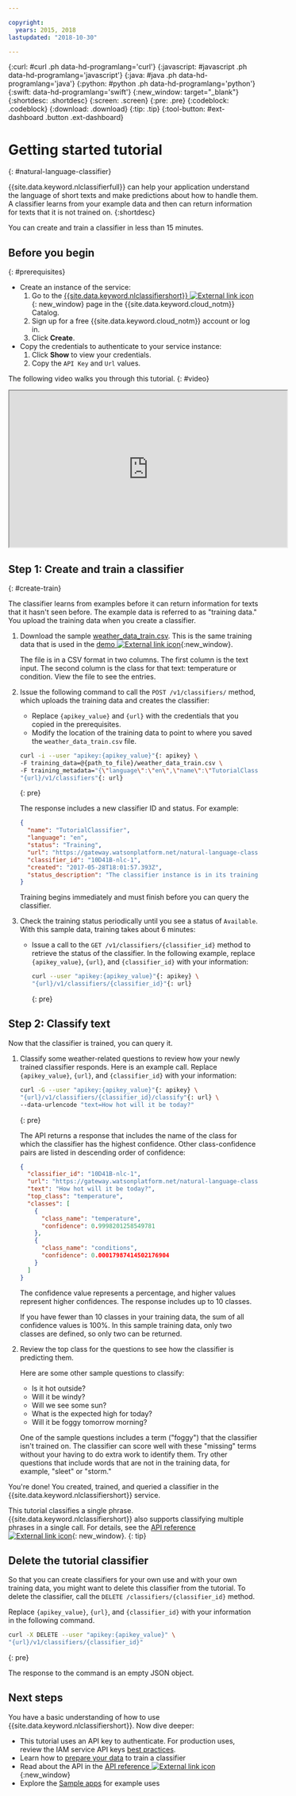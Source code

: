 ```yaml
---

copyright:
  years: 2015, 2018
lastupdated: "2018-10-30"

---
```


<!-- Attribute definitions -->

{:curl: #curl .ph data-hd-programlang='curl'}
{:javascript: #javascript .ph data-hd-programlang='javascript'}
{:java: #java .ph data-hd-programlang='java'}
{:python: #python .ph data-hd-programlang='python'}
{:swift: data-hd-programlang='swift'}
{:new_window: target="_blank"}
{:shortdesc: .shortdesc}
{:screen: .screen}
{:pre: .pre}
{:codeblock: .codeblock}
{:download: .download}
{:tip: .tip}
{:tool-button: #ext-dashboard .button .ext-dashboard}

# Getting started tutorial
{: #natural-language-classifier}

{{site.data.keyword.nlclassifierfull}} can help your application understand the language of short texts and make predictions about how to handle them. A classifier learns from your example data and then can return information for texts that it is not trained on.
{:shortdesc}

You can create and train a classifier in less than 15 minutes.

## Before you begin
{: #prerequisites}

- Create an instance of the service:
    1.  Go to the [{{site.data.keyword.nlclassifiershort}} ![External link icon](../../icons/launch-glyph.svg "External link icon")](https://console.{DomainName}/catalog/services/natural-language-classifier){: new_window} page in the {{site.data.keyword.cloud_notm}} Catalog.
    1.  Sign up for a free {{site.data.keyword.cloud_notm}} account or log in.
    1.  Click **Create**.
- Copy the credentials to authenticate to your service instance:
    1.  Click **Show** to view your credentials.
    1.  Copy the `API Key` and `Url` values.

The following video walks you through this tutorial.
{: #video}

<iframe class="embed-responsive-item" id="youtubeplayer" title="Video walkthrough of Getting started tutorial" type="text/html" width="560" height="315" src="https://www.youtube.com/embed/SUj826ybCdU?rel=0" webkitallowfullscreen mozallowfullscreen allowfullscreen gesture="media" allow="encrypted-media"></iframe>

## Step 1: Create and train a classifier
{: #create-train}

The classifier learns from examples before it can return information for texts that it hasn't seen before. The example data is referred to as "training data." You upload the training data when you create a classifier.

1.  Download the sample <a target="_blank" href="https://watson-developer-cloud.github.io/doc-tutorial-downloads/natural-language-classifier/weather_data_train.csv" download="weather_data_train.csv">weather_data_train.csv</a>. This is the same training data that is used in the [demo ![External link icon](../../icons/launch-glyph.svg "External link icon")](https://natural-language-classifier-demo.ng.bluemix.net/){:new_window}.

    The file is in a CSV format in two columns. The first column is the text input. The second column is the class for that text: temperature or condition. View the file to see the entries.
1.  Issue the following command to call the `POST /v1/classifiers/` method, which uploads the training data and creates the classifier:
    - Replace `{apikey_value}` and `{url}` with the credentials that you copied in the prerequisites.
    - Modify the location of the training data to point to where you saved the `weather_data_train.csv` file.

    ```bash
    curl -i --user "apikey:{apikey_value}"{: apikey} \
    -F training_data=@{path_to_file}/weather_data_train.csv \
    -F training_metadata="{\"language\":\"en\",\"name\":\"TutorialClassifier\"}" \
    "{url}/v1/classifiers"{: url}
    ```
    {: pre}

    The response includes a new classifier ID and status. For example:

    ```json
    {
      "name": "TutorialClassifier",
      "language": "en",
      "status": "Training",
      "url": "https://gateway.watsonplatform.net/natural-language-classifier/api/v1/classifiers/10D41B-nlc-1",
      "classifier_id": "10D41B-nlc-1",
      "created": "2017-05-28T18:01:57.393Z",
      "status_description": "The classifier instance is in its training phase, not yet ready to accept classify requests"
    }
    ```

    Training begins immediately and must finish before you can query the classifier.
1.  Check the training status periodically until you see a status of `Available`. With this sample data, training takes about 6 minutes:
    - Issue a call to the `GET /v1/classifiers/{classifier_id}` method to retrieve the status of the classifier. In the following example, replace `{apikey_value}`, `{url}`, and `{classifier_id}` with your information:

        ```bash
        curl --user "apikey:{apikey_value}"{: apikey} \
        "{url}/v1/classifiers/{classifier_id}"{: url}
        ```
        {: pre}

## Step 2: Classify text

Now that the classifier is trained, you can query it.

1.  Classify some weather-related questions to review how your newly trained classifier responds. Here is an example call. Replace `{apikey_value}`, `{url}`, and `{classifier_id}` with your information:

    ```bash
    curl -G --user "apikey:{apikey_value}"{: apikey} \
    "{url}/v1/classifiers/{classifier_id}/classify"{: url} \
    --data-urlencode "text=How hot will it be today?"
    ```
    {: pre}

    The API returns a response that includes the name of the class for which the classifier has the highest confidence. Other class-confidence pairs are listed in descending order of confidence:

    ```json
    {
      "classifier_id": "10D41B-nlc-1",
      "url": "https://gateway.watsonplatform.net/natural-language-classifier/api/v1",
      "text": "How hot will it be today?",
      "top_class": "temperature",
      "classes": [
        {
          "class_name": "temperature",
          "confidence": 0.9998201258549781
        },
        {
          "class_name": "conditions",
          "confidence": 0.00017987414502176904
        }
      ]
    }
    ```

    The confidence value represents a percentage, and higher values represent higher confidences. The response includes up to 10 classes.

    If you have fewer than 10 classes in your training data, the sum of all confidence values is 100%. In this sample training data, only two classes are defined, so only two can be returned.
1.  Review the top class for the questions to see how the classifier is predicting them.

    Here are some other sample questions to classify:

    - Is it hot outside?
    - Will it be windy?
    - Will we see some sun?
    - What is the expected high for today?
    - Will it be foggy tomorrow morning?

    One of the sample questions includes a term ("foggy") that the classifier isn't trained on. The classifier can score well with these "missing" terms without your having to do extra work to identify them. Try other questions that include words that are not in the training data, for example, "sleet" or "storm."

You're done! You created, trained, and queried a classifier in the {{site.data.keyword.nlclassifiershort}} service.

This tutorial classifies a single phrase. {{site.data.keyword.nlclassifiershort}} also supports classifying multiple phrases in a single call. For details, see the [API reference ![External link icon](../../icons/launch-glyph.svg "External link icon")](https://console.{DomainName}/apidocs/natural-language-classifier#classify-multiple-phrases){: new_window}.
{: tip}

## Delete the tutorial classifier

So that you can create classifiers for your own use and with your own training data, you might want to delete this classifier from the tutorial. To delete the classifier, call the `DELETE /classifiers/{classifier_id}` method.

Replace `{apikey_value}`, `{url}`, and `{classifier_id}` with your information in the following command.

```bash
curl -X DELETE --user "apikey:{apikey_value}" \
"{url}/v1/classifiers/{classifier_id}"
```
{: pre}

The response to the command is an empty JSON object.

## Next steps
You have a basic understanding of how to use {{site.data.keyword.nlclassifiershort}}. Now dive deeper:

- This tutorial uses an API key to authenticate. For production uses, review the IAM service API keys [best practices](/docs/services/watson/apikey-bp.html#api-bp).
- Learn how to [prepare your data](/docs/services/natural-language-classifier/using-your-data.html) to train a classifier
- Read about the API in the [API reference ![External link icon](../../icons/launch-glyph.svg "External link icon")](https://console.{DomainName}/apidocs/natural-language-classifier){:new_window}
- Explore the [Sample apps](/docs/services/natural-language-classifier/sample-applications.html) for example uses
